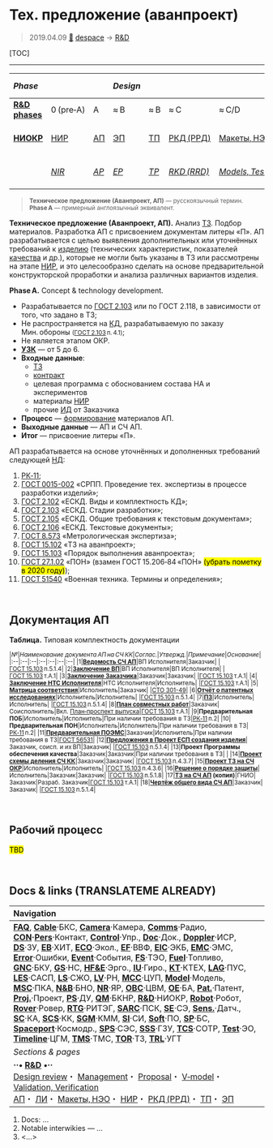 # Тех. предложение (аванпроект)
> 2019.04.09 [🚀](../index/index.md) [despace](index.md) → [R&D](rnd.md)

[TOC]

---

|*Phase*| | |*Design*| | | | |*Mass prod.:*| |
|:--|:--|:--|:--|:--|:--|:--|:--|:--|:--|
|**[R&D phases](rnd.md)**|0 (pre‑A)|A|≈ B|≈ B|≈ C|≈ C/D|≈ E|…|F|
|**[НИОКР](rnd.md)**|[НИР](rnd_0.md)|[АП](rnd_ap.md)|[ЭП](rnd_ep.md)|[ТП](rnd_tp.md)|[РКД (РРД)](rnd_rkd.md)|[Макеты, НЭО](rnd_neo.md)|[ЛИ](rnd_e.md)|ПСП → СП → ПЭ|Вывод|
| |*[NIR](rnd_0.md)*|*[AP](rnd_ap.md)*|*[EP](rnd_ep.md)*|*[TP](rnd_tp.md)*|*[RKD (RRD)](rnd_rkd.md)*|*[Models, Tests](rnd_neo.md)*|*[LI](rnd_e.md)*|*PSP → SP → PE*|*Closeout*|

> <small>**Техническое предложение (Аванпроект, АП)** — русскоязычный термин. **Phase A** — примерный англоязычный эквивалент.</small>

**Техническое предложение (Аванпроект, АП).** Анализ [ТЗ](tor.md). Подбор материалов. Разработка АП с присвоением документам литеры «П». АП разрабатывается с целью выявления дополнительных или уточнённых требований к [изделию](unit.md) (технических характеристик, показателей [качества](qm.md) и др.), которые не могли быть указаны в ТЗ или рассмотрены на этапе [НИР](rnd_0.md), и это целесообразно сделать на основе предварительной конструкторской проработки и анализа различных вариантов изделия.

**Phase A.** Concept & technology development.

   - Разрабатывается по [ГОСТ 2.103](гост_2_103.md) или по ГОСТ 2.118, в зависимости от того, что задано в ТЗ;
   - Не распространяется на [КД](doc.md), разрабатываемую по заказу Мин. обороны <small>([ГОСТ 2.103](гост_2_103.md) п. 4.1)</small>;
   - Не является этапом ОКР.
   - **[УЗК](cml.md)** — от 5 до 6.
   - **Входные данные**:
      - [ТЗ](tor.md)
      - [контракт](contract.md)
      - целевая программа с обоснованием состава НА и экспериментов
      - материалы [НИР](rnd_0.md)
      - прочие [ИД](init_data.md) от Заказчика
   - **Процесс** — [формирование](dont_panic.md#Словоблудие) материалов АП.
   - **Выходные данные** — АП и СЧ АП.
   - **Итог** — присвоение литеры «П».

АП разрабатывается на основе уточнённых и дополненных требований следующей [НД](doc.md):

   1. [РК‑11](const_rk11.md);
   1. [ГОСТ 0015-002](гост_00152.md) «СРПП. Проведение тех. экспертизы в процессе разработки изделий»;
   1. [ГОСТ 2.102](гост_2_102.md) «ЕСКД. Виды и комплектность КД»;
   1. [ГОСТ 2.103](гост_2_103.md) «ЕСКД. Стадии разработки»;
   1. [ГОСТ 2.105](гост_2_105.md) «ЕСКД. Общие требования к текстовым документам»;
   1. [ГОСТ 2.106](гост_2_106.md) «ЕСКД. Текстовые документы»;
   1. [ГОСТ 8.573](гост_8_573.md) «Метрологическая экспертиза»;
   1. [ГОСТ 15.102](гост_15_102.md) «ТЗ на аванпроект»;
   1. [ГОСТ 15.103](гост_15_103.md) «Порядок выполнения аванпроекта»;
   1. [ГОСТ 27.1.02](гост_27_1_02.md) «ПОН» (взамен ГОСТ 15.206‑84 «ПОН» <mark>(убрать пометку в 2020 году)</mark>);
   1. [ГОСТ 51540](гост_51540.md) «Военная техника. Термины и определения»;



<p style="page-break-after:always"> </p>

## Документация АП
**Таблица.** Типовая комплектность документации

<small>

|*№*|*Наименование документа АП на СЧ КК*|*Соглас.*|*Утвержд.*|*Примечание*|*Основание*|
|:--|:--|:--|:--|:--|:--|:--|
|1|**[Ведомость СЧ АП](lordsac.md)**|ВП Исполнителя|Заказчик| |[ГОСТ 15.103](гост_15_103.md) п.5.1.4|
|2|**[Заключение ВП](report_rndc.md)**|ВП Исполнителя|ВП Исполнителя| |[ГОСТ 15.103](гост_15_103.md) т.А.1|
|3|**[Заключение Заказчика](report_rndc.md)**|Заказчик|Заказчик| |[ГОСТ 15.103](гост_15_103.md) т.А.1|
|4|**[Заключение НТС Исполнителя](report_rndc.md)**|НТС Исполнителя|Исполнитель| |[ГОСТ 15.103](гост_15_103.md) т.А.1|
|5|**[Матрица соответствия](matrix_compl.md)**|Исполнитель|Заказчик| |[СТО 301-49](sto_301_49.md)|
|6|**[Отчёт о патентных исследованиях](report_pi.md)**|Исполнитель|Исполнитель| |[ГОСТ 15.103](гост_15_103.md) п.5.1.4|
|7|**[ПЗ](report.md)**|Исполнитель|Исполнитель| |[ГОСТ 15.103](гост_15_103.md) п.5.1.4|
|8|**[План совместных работ](plan.md)**|Заказчик|Соисполнитель|Вкл. [План‑проспект выпуска](plan.md)|[ГОСТ 15.103](гост_15_103.md) т.А.1|
|9|**Предварительная ПОБ**|Исполнитель|Исполнитель|При наличии требования в ТЗ|[РК‑11](const_rk11.md) п.2|
|10|**Предварительная ПОН**|Исполнитель|Исполнитель|При наличии требования в ТЗ|[РК‑11](const_rk11.md) п.2|
|11|**[Предварительная ПОЭМС](eccap.md)**|Заказчик|Исполнитель|При наличии требования в ТЗ|[ГОСТ 56531](гост_56531.md)|
|12|**[Предложения в Проект ЕСП создания изделия](plan.md)**|Заказчик, соисп. и их ВП|Заказчик| |[ГОСТ 15.103](гост_15_103.md) п.5.1.4|
|13|**Проект Программы обеспечения качества**|Заказчик|Заказчик|При наличии требования в ТЗ| |
|14|**[Проект схемы деления СЧ КК](draft_model.md)**|Заказчик|Заказчик| |[ГОСТ 15.103](гост_15_103.md) п.4.3.7|
|15|**[Проект ТЗ на СЧ ОКР](tor.md)**|Исполнитель|Исполнитель| |[ГОСТ 15.103](гост_15_103.md) п.4.3.6|
|16|**[Решение о порядке защиты](review_proc_decree.md)**|Исполнитель|Заказчик|Заказчик| |[ГОСТ 15.103](гост_15_103.md) п.5.1.8|
|17|**[ТЗ на СЧ АП](tor.md) (копия)**|ГНИО|Заказчик|Разраб. Заказчик|[ГОСТ 15.103](гост_15_103.md) т.А.1|
|18|**[Чертёж общего вида СЧ АП](draft_model.md)**|Заказчик|Заказчик| |[ГОСТ 15.103](гост_15_103.md) п.5.1.4|

</small>



<p style="page-break-after:always"> </p>

## Рабочий процесс
<mark>TBD</mark>



<p style="page-break-after:always"> </p>

## Docs & links (TRANSLATEME ALREADY)
|Navigation|
|:--|
|**[FAQ](faq.md)**, **[Cable](cable.md)**·БКС, **[Camera](cam.md)**·Камера, **[Comms](comms.md)**·Радио, **[CON](contact.md)·[Pers](person.md)**·Контакт, **[Control](control.md)**·Упр., **[Doc](doc.md)**·Док., **[Doppler](doppler.md)**·ИСР, **[DS](ds.md)**·ЗУ, **[EB](eb.md)**·ХИТ, **[ECO](ecology.md)**·Экол., **[EF](ef.md)**·ВВФ, **[ElC](elc.md)**·ЭКБ, **[EMC](emc.md)**·ЭМС, **[Error](error.md)**·Ошибки, **[Event](event.md)**·События, **[FS](fs.md)**·ТЭО, **[Fuel](fuel.md)**·Топливо, **[GNC](gnc.md)**·БКУ, **[GS](scs.md)**·НС, **[HF&E](hfe.md)**·Эрго., **[IU](iu.md)**·Гиро., **[KT](kt.md)**·КТЕХ, **[LAG](lag.md)**·ПУC, **[LES](les.md)**·САСП, **[LS](ls.md)**·СЖО, **[LV](lv.md)**·РН, **[MCC](mcc.md)**·ЦУП, **[Model](model.md)**·Модель, **[MSC](sc.md)**·ПКА, **[N&B](nnb.md)**·БНО, **[NR](nr.md)**·ЯР, **[OBC](obc.md)**·ЦВМ, **[OE](oe.md)**·БА, **[Pat.](патент.md)**·Патент, **[Proj.](project.md)**·Проект, **[PS](ps.md)**·ДУ, **[QM](qm.md)**·БКНР, **[R&D](rnd.md)**·НИОКР, **[Robot](robotics.md)**·Робот, **[Rover](rover.md)**·Ровер, **[RTG](rtg.md)**·РИТЭГ, **[SARC](sarc.md)**·ПСК, **[SE](se.md)**·СЭ, **[Sens.](sensor.md)**·Датч., **[SC](sc.md)**·КА, **[SCS](scs.md)**·КК, **[SGM](sgm.md)**·КММ, **[SI](si.md)**·СИ, **[Soft](soft.md)**·ПО, **[SP](sp.md)**·БС, **[Spaceport](spaceport.md)**·Космодр., **[SPS](sps.md)**·СЭС, **[SSS](sss.md)**·ГЗУ, **[TCS](tcs.md)**·СОТР, **[Test](test.md)**·ЭО, **[Timeline](timeline.md)**·ЦГМ, **[TMS](tms.md)**·ТМС, **[TOR](tor.md)**·ТЗ, **[TRL](trl.md)**·УГТ|
|*Sections & pages*|
|**··• [R&D](rnd.md) •··**<br> [Design review](design_review.md)・ [Management](mgmt.md)・ [Proposal](proposal.md)・ [V‑model](v_model.md)・ [Validation, Verification](val_ver.md)<br> [АП](rnd_ap.md)・ [ЛИ](rnd_e.md)・ [Макеты, НЭО](rnd_neo.md)・ [НИР](rnd_0.md)・ [РКД (РРД)](rnd_rkd.md)・ [ТП](rnd_tp.md)・ [ЭП](rnd_ep.md)|

   1. Docs: …
   1. Notable interwikies — …
   1. <…>
